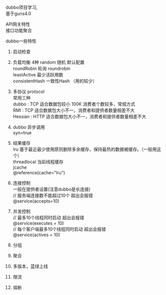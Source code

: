 dubbo项目学习, <br/> 
基于guns4.0

API网关特性 <br/> 
    接口功能聚合 <br/> 


dubbo一些特性 <br/> 
1. 启动检查
2. 负载均衡 4种
   random 随机 默认配置 <br/> 
   roundRobin  轮询 roundrobin <br/> 
   leastActive 最少活跃用数 <br/> 
   consistentHash 一致性Hash （用的较少） <br/> 
  
3. 多协议 protocol <br/> 
常用三种 <br/> 
  dubbo : TCP 适合数据包较小 100K 消费者个数较多，常规方式 <br/> 
  RMI : TCP 适合数据包大小不一，消费者和提供者数量相差不大 <br/> 
  Hessian : HTTP 适合数据包大小不一，消费者和提供者数量相差不大 <br/> 

4. dubbo 异步调用 <br/> 
  syn=true
  
5. 结果缓存 <br/> 
  lru 基于最近最少使用原则删除多余缓存，保持最热的数据被缓存。（一般用这个） <br/> 
  threadlocal  当前线程缓存 <br/> 
  jcache <br/> 
 @reference(cache="lru") <br/> 

6. 连接控制 <br/> 
一般在提供者设置(注意dubbo是长连接) <br/> 
// 服务端连接数不能超过10个 超出会报错 <br/>
@service(accepts=10)

7. 并发控制 <br/> 
// 最多10个线程同时启动 超出会报错 <br/> 
@service(executes = 10)  <br/> 
// 每个客户端最多10个线程同时启动 超出会报错 <br/> 
@service(actives = 10) <br/> 

8. 分组 <br/> 

9. 聚合 <br/> 

10. 多版本，蓝绿上线

11. 限流

12. 熔断


